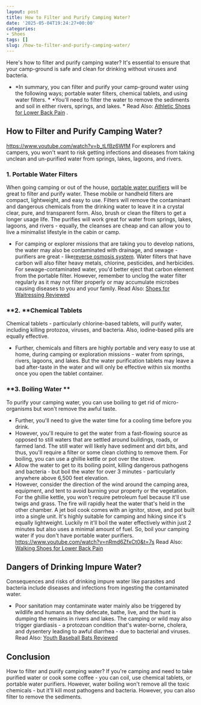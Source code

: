 ```yaml
---
layout: post
title: How to Filter and Purify Camping Water?
date: '2025-05-04T19:24:27+00:00'
categories:
- Shoes
tags: []
slug: /how-to-filter-and-purify-camping-water/
---
```


Here's how to filter and purify camping water? It's essential to ensure that your camp-ground is safe and clean for drinking without viruses and bacteria.
- *In summary, you can filter and purify your camp-ground water using the following ways; portable water filters, chemical tablets, and using water filters. *
*You'll need to filter the water to remove the sediments and soil in either rivers, springs, and lakes. *
Read Also:
[Athletic Shoes for Lower Back Pain](https://pestpolicy.com/best-athletic-shoes-for-lower-back-pain/)
.
## How to Filter and Purify Camping Water?
https://www.youtube.com/watch?v=b_tLfBz6WfM
For explorers and campers, you won't want to risk getting infections and diseases from taking unclean and un-purified water from springs, lakes, lagoons, and rivers.
### **1. Portable Water Filters**
When going camping or out of the house,
[portable water purifiers](https://upurifywater.com/best-portable-water-purifier/)
will be great to filter and purify water. These mobile or handheld filters are compact, lightweight, and easy to use.
Filters will remove the contaminant and dangerous chemicals from the drinking water to leave it in a crystal clear, pure, and transparent form. Also, brush or clean the filters to get a longer usage life.
The purifies will work great for water from springs, lakes, lagoons, and rivers - equally, the cleanses are cheap and can allow you to live a minimalist lifestyle in the cabin or camp.
- For camping or explorer missions that are taking you to develop nations, the water may also be contaminated with drainage, and sewage - purifiers are great - like[reverse osmosis system](https://pestpolicy.com/best-reverse-osmosis-systems/).
Water filters that have carbon will also filter heavy metals, chlorine, pesticides, and herbicides. For sewage-contaminated water, you'd better eject that carbon element from the portable filter.
However, remember to unclog the water filter regularly as it may not filter properly or may accumulate microbes causing diseases to you and your family.
Read Also:
[Shoes for Waitressing Reviewed](https://pestpolicy.com/best-shoes-for-waitressing/)
### **2. ****Chemical Tablets**
Chemical tablets - particularly chlorine-based tablets, will purify water, including killing protozoa, viruses, and bacteria. Also, iodine-based pills are equally effective.
- Further, chemicals and filters are highly portable and very easy to use at home, during camping or exploration missions - water from springs, rivers, lagoons, and lakes.
But the water purification tablets may leave a bad after-taste in the water and will only be effective within six months once you open the tablet container.
### **3. Boiling Water **
To purify your camping water, you can use boiling to get rid of micro-organisms but won't remove the awful taste.
- Further, you'll need to give the water time for a cooling time before you drink.
- However, you'll require to get the water from a fast-flowing source as opposed to still waters that are settled around buildings, roads, or farmed land.
The still water will likely have sediment and dirt bits, and thus, you'll require a filter or some clean clothing to remove them. For boiling, you can use a ghillie kettle or pot over the stove.
- Allow the water to get to its boiling point, killing dangerous pathogens and bacteria - but boil the water for over 3 minutes - particularly anywhere above 6,500 feet elevation.
- However, consider the direction of the wind around the camping area, equipment, and tent to avoid burning your property or the vegetation.
For the ghillie kettle, you won't require petroleum fuel because it'll use twigs and grass. The fire will rapidly heat the water that's held in the other chamber.
A jet boil cook comes with an ignitor, stove, and pot built into a single unit. It's highly suitable for camping and hiking since it's equally lightweight.
Luckily m it'll boil the water effectively within just 2 minutes but also uses a minimal amount of fuel. So, boil your camping water if you don't have portable water purifiers.
https://www.youtube.com/watch?v=nRmd6ZfxCt0&t=7s
Read Also:
[Walking Shoes for Lower Back Pain](https://pestpolicy.com/best-walking-shoes-for-lower-back-pain/)
## Dangers of Drinking Impure Water?
Consequences and risks of drinking impure water like parasites and bacteria include diseases and infections from ingesting the contaminated water.
- Poor sanitation may contaminate water mainly also be triggered by wildlife and humans as they defecate, bathe, live, and the hunt is dumping the remains in rivers and lakes.
The camping or wild may also trigger giardiasis - a protozoan condition that's water-borne, cholera, and dysentery leading to awful diarrhea - due to bacterial and viruses.
Read Also:
[Youth Baseball Bats Reviewed](https://pestpolicy.com/best-youth-baseball-bats/)
## Conclusion
How to filter and purify camping water? If you're camping and need to take purified water or cook some coffee - you can coil, use chemical tablets, or portable water purifiers.
However, water boiling won't remove all the toxic chemicals - but it'll kill most pathogens and bacteria. However, you can also filter to remove the sediments.
